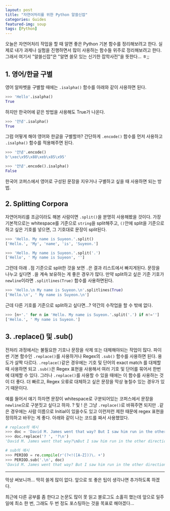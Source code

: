```yaml
---
layout: post
title: "자연어처리를 위한 Python 알쓸신잡"
categories: Guides
featured-img: soup
tags: [Python]
---
```


오늘은 자연어처리 작업을 할 때 알면 좋은 Python 기본 함수를 정리해보려고 한다. 실제로 내가 과제나 실험을 진행하면서 많이 사용하는 함수들 위주로 정리해보려고 한다. 그래서 여기서 "알쓸신잡"은 "알면 쓸모 있는 신기한 잡학사전"을 뜻한다... ㅎ;;

## 1. 영어/한글 구별

영어 알파벳을 구별할 때에는 `.isalpha()` 함수를 아래와 같이 사용하면 된다.

```Python
>>> 'Hello'.isalpha()
True
```

하지만 한국어에 같은 방법을 사용해도 True가 나온다.

```Python
>>> '안녕'.isalpha()
True
```

그럼 어떻게 해야 영어와 한글을 구별할까? 간단하게 `.encode()` 함수를 먼저 사용하고 `.isalpha()` 함수를 적용해주면 된다.

```Python
>>> '안녕'.encode()
b'\xec\x95\x88\xeb\x85\x95'

>>> '안녕'.encode().isalpha()
False
```

한국어 코퍼스에서 영어로 구성된 문장을 지우거나 구별하고 싶을 때 사용하면 되는 방법.

## 2. Splitting Corpora

자연어처리를 조금이라도 해본 사람이면 `.split()`을 분명히 사용해봤을 것이다. 가장 기본적으로는 whitespace를 기준으로 `string`을 split해주고, `()`안에 split을 기준으로 하고 싶은 기호를 넣으면, 그 기호대로 문장이 split된다.
```Python
>>> 'Hello. My name is Suyeon.'.split()
['Hello.', 'My', 'name', 'is', 'Suyeon.']

>>> 'Hello. My name is Suyeon.'.split('.')
['Hello', ' My name is Suyeon', '']
```
그런데 아래 `.`점 기준으로 split한 것을 보면 `.`은 결과 리스트에서 빠지게된다. 문장을 나누고 싶다면 `.`을 계속 보유하는 게 좋은 경우가 많다. 만약 split하고 싶은 기준 기호가 `newline`이라면 `.splitlines(True)` 함수를 사용하면된다.

```Python
>>> 'Hello.\n My name is Suyeon.\n'.splitlines(True)
['Hello.\n', ' My name is Suyeon.\n']
```

근데 다른 기호를 기준으로 split하고 싶다면...? 약간의 수작업을 할 수 밖에 없다.
```Python
>>> [n+'.' for n in 'Hello. My name is Suyeon.'.split('.') if n!='']
['Hello.', ' My name is Suyeon.']
```

## 3. .replace() 및 .sub()

전처리 과정에서는 불필요한 기호나 문장을 삭제 또는 대체해야되는 작업이 많다. 파이썬 기본 함수인 `.replace()`를 사용하거나 Regex의 `.sub()` 함수를 사용하면 된다. 용도가 살짝 다르다. `.replace()`같은 경우에는 기호 및 단어의 exact match 를 대체할 때 사용하면 되고 `.sub()`은 Regex 표현을 사용해서 여러 기호 및 단어를 묶어서 한번에 대체할 수 있다. 그러나 `.replace()`를 사용할 수 있을 때에는 이 함수를 사용하는 것이 더 좋다. 더 빠르고, Regex 오류로 대체하고 싶은 문장을 막상 놓칠수 있는 경우가 있기 때문이다. 

예를 들어서 얘기 하자면 문장이 whitespace로 구분되어있는 코퍼스에서 문장을 `newline`으로 구분짓고 싶다고 하자. ? 및 ! 은 그냥 `.replace()`로 바꿔주면 되지만 `.`같은 경우에는 사람 이름으로 Initial이 있을수도 있고 이런저런 제한 때문에 regex 표현을 정의하고 바꾸는 게 좋다. 아래와 같이 나는 코드를 짜서 사용했었다. 
```Python
# replace의 예시
>>> doc = 'David M. James went that way? But I saw him run in the other direction. '
>>> doc.replace('? ', '?\n')
'David M. James went that way?\nBut I saw him run in the other direction. '

# sub의 예시
>>> PERIOD = re.compile(r'(?<!([A-Z]))\. +')
>>> PERIOD.sub('.\n', doc)
'David M. James went that way? But I saw him run in the other direction.\n'

```

---

막상 써보니까... 딱히 쓸게 많이 없다. 앞으로 또 좋은 팁이 생각나면 추가하도록 하겠다. 

최근에 다른 공부를 좀 한다고 논문도 많이 못 읽고 블로그도 소홀히 했는데 앞으로 일주일에 최소 한 번, 그래도 두 번 정도 포스팅하는 것을 목표로 해야겠다... 